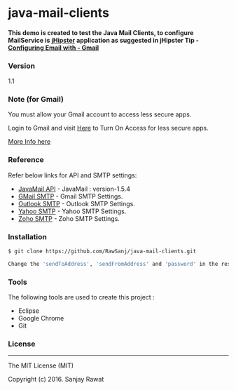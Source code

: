 # java-mail-clients


#### This demo is created to test the Java Mail Clients, to configure MailService is [jHipster] application as suggested in jHipster Tip - [Configuring Email with - Gmail]

### Version
1.1

### Note (for Gmail)
You must allow your Gmail account to access less secure apps.


Login to Gmail and visit [Here](https://www.google.com/settings/security/lesssecureapps) to Turn On Access for less secure apps.

[More Info here](https://support.google.com/accounts/answer/6010255)



### Reference

Refer below links for API and SMTP settings:

* [JavaMail API] - JavaMail : version-1.5.4 
* [GMail SMTP] - Gmail SMTP Settings.
* [Outlook SMTP] - Outlook SMTP Settings.
* [Yahoo SMTP] - Yahoo SMTP Settings.
* [Zoho SMTP] - Zoho SMTP Settings.

### Installation

```sh
$ git clone https://github.com/RawSanj/java-mail-clients.git
```
```sh
Change the 'sendToAddress', 'sendFromAddress' and 'password' in the respective E-Mail client app and run as Java Application.
```

### Tools

The following tools are used to create this project :

* Eclipse
* Google Chrome
* Git


### License
----

The MIT License (MIT)

Copyright (c) 2016. Sanjay Rawat


[//]: # (These are reference links used in the body of this note and get stripped out when the markdown processor does its job. There is no need to format nicely because it shouldn't be seen. Thanks SO - http://stackoverflow.com/questions/4823468/store-comments-in-markdown-syntax)

   [JavaMail API]: <http://www.oracle.com/technetwork/java/javamail/index.html>
   [GMail SMTP]: <https://support.google.com/a/answer/176600?hl=en>
   [Outlook SMTP]: <https://www.outlook-apps.com/outlook-com-pop-settings/>
   [Yahoo SMTP]: <http://www.serversmtp.com/en/smtp-yahoo>
   [Zoho SMTP]: <https://www.zoho.com/mail/help/zoho-smtp.html>
   [jHipster]: <https://jhipster.github.io/>
   [Configuring Email with - Gmail]: <https://jhipster.github.io/tips/011_tip_configuring_email_in_jhipster.html>
